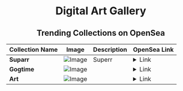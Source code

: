 <div align="center">

# Digital Art Gallery

## Trending Collections on OpenSea

| Collection Name                             | Image                                                                                     | Description              | OpenSea Link                                                                                          |
|---------------------------------------------|-------------------------------------------------------------------------------------------|--------------------------|--------------------------------------------------------------------------------------------------------|
| **Suparr** | ![Image](https://i.seadn.io/s/raw/files/34175db91ead3e6cdd17dfeb6463fc72.png?w=500&auto=format?w=200&auto=format) | Superr | <details><summary>Link</summary>[Suparr](https://opensea.io/collection/suparr)</details> |
| **Gogtime** | ![Image](https://i.seadn.io/s/raw/files/e17dd9db8ae5fb81184a2550986fd745.png?w=500&auto=format?w=200&auto=format) |  | <details><summary>Link</summary>[Gogtime](https://opensea.io/collection/gogtime)</details> |
| **Art** | ![Image](https://i.seadn.io/s/raw/files/d21bf2390952b2734ff2e55b9cf6e391.png?w=500&auto=format?w=200&auto=format) |  | <details><summary>Link</summary>[Art](https://opensea.io/collection/art-1727)</details> |

</div>
